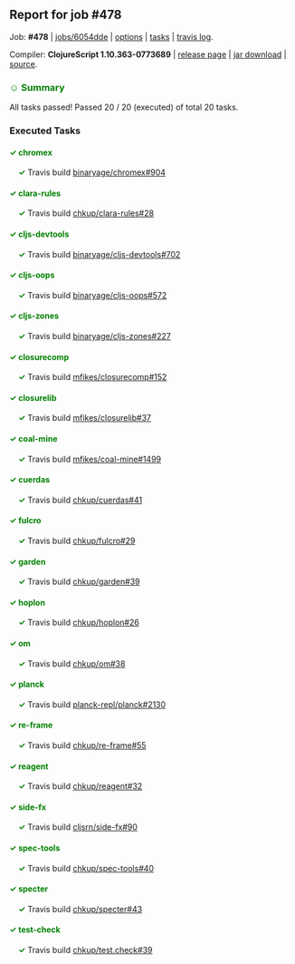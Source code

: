 ## Report for job #478

Job: **#478** | [jobs/6054dde](https://github.com/cljs-oss/canary/commit/6054dde5317636359cf5162a86fbec9d924bfac9) | [options](options.edn) | [tasks](tasks.edn) | [travis log](https://travis-ci.org/cljs-oss/canary/builds/402518833).

Compiler: **ClojureScript 1.10.363-0773689** | [release page](https://github.com/cljs-oss/canary/releases/tag/r1.10.363-0773689) | [jar download](https://github.com/cljs-oss/canary/releases/download/r1.10.363-0773689/clojurescript-1.10.363-0773689.jar) | [source](https://github.com/clojure/clojurescript/commit/0773689ec748109a8c09ba924f90c25875eb6a9d).

### <b style='color:green'>☺ Summary</b>

All tasks passed! Passed 20 / 20 (executed) of total 20 tasks.

### Executed Tasks

#### <b style='color:green'>&#x2713; chromex</b>
&nbsp;&nbsp;&nbsp;&nbsp;<b style='color:green'>&#x2713;</b> Travis build [binaryage/chromex#904](https://travis-ci.org/binaryage/chromex/builds/402519804)<br>

#### <b style='color:green'>&#x2713; clara-rules</b>
&nbsp;&nbsp;&nbsp;&nbsp;<b style='color:green'>&#x2713;</b> Travis build [chkup/clara-rules#28](https://travis-ci.org/chkup/clara-rules/builds/402519810)<br>

#### <b style='color:green'>&#x2713; cljs-devtools</b>
&nbsp;&nbsp;&nbsp;&nbsp;<b style='color:green'>&#x2713;</b> Travis build [binaryage/cljs-devtools#702](https://travis-ci.org/binaryage/cljs-devtools/builds/402519812)<br>

#### <b style='color:green'>&#x2713; cljs-oops</b>
&nbsp;&nbsp;&nbsp;&nbsp;<b style='color:green'>&#x2713;</b> Travis build [binaryage/cljs-oops#572](https://travis-ci.org/binaryage/cljs-oops/builds/402519814)<br>

#### <b style='color:green'>&#x2713; cljs-zones</b>
&nbsp;&nbsp;&nbsp;&nbsp;<b style='color:green'>&#x2713;</b> Travis build [binaryage/cljs-zones#227](https://travis-ci.org/binaryage/cljs-zones/builds/402519818)<br>

#### <b style='color:green'>&#x2713; closurecomp</b>
&nbsp;&nbsp;&nbsp;&nbsp;<b style='color:green'>&#x2713;</b> Travis build [mfikes/closurecomp#152](https://travis-ci.org/mfikes/closurecomp/builds/402519829)<br>

#### <b style='color:green'>&#x2713; closurelib</b>
&nbsp;&nbsp;&nbsp;&nbsp;<b style='color:green'>&#x2713;</b> Travis build [mfikes/closurelib#37](https://travis-ci.org/mfikes/closurelib/builds/402519831)<br>

#### <b style='color:green'>&#x2713; coal-mine</b>
&nbsp;&nbsp;&nbsp;&nbsp;<b style='color:green'>&#x2713;</b> Travis build [mfikes/coal-mine#1499](https://travis-ci.org/mfikes/coal-mine/builds/402519833)<br>

#### <b style='color:green'>&#x2713; cuerdas</b>
&nbsp;&nbsp;&nbsp;&nbsp;<b style='color:green'>&#x2713;</b> Travis build [chkup/cuerdas#41](https://travis-ci.org/chkup/cuerdas/builds/402519839)<br>

#### <b style='color:green'>&#x2713; fulcro</b>
&nbsp;&nbsp;&nbsp;&nbsp;<b style='color:green'>&#x2713;</b> Travis build [chkup/fulcro#29](https://travis-ci.org/chkup/fulcro/builds/402519841)<br>

#### <b style='color:green'>&#x2713; garden</b>
&nbsp;&nbsp;&nbsp;&nbsp;<b style='color:green'>&#x2713;</b> Travis build [chkup/garden#39](https://travis-ci.org/chkup/garden/builds/402519849)<br>

#### <b style='color:green'>&#x2713; hoplon</b>
&nbsp;&nbsp;&nbsp;&nbsp;<b style='color:green'>&#x2713;</b> Travis build [chkup/hoplon#26](https://travis-ci.org/chkup/hoplon/builds/402519853)<br>

#### <b style='color:green'>&#x2713; om</b>
&nbsp;&nbsp;&nbsp;&nbsp;<b style='color:green'>&#x2713;</b> Travis build [chkup/om#38](https://travis-ci.org/chkup/om/builds/402519855)<br>

#### <b style='color:green'>&#x2713; planck</b>
&nbsp;&nbsp;&nbsp;&nbsp;<b style='color:green'>&#x2713;</b> Travis build [planck-repl/planck#2130](https://travis-ci.org/planck-repl/planck/builds/402519910)<br>

#### <b style='color:green'>&#x2713; re-frame</b>
&nbsp;&nbsp;&nbsp;&nbsp;<b style='color:green'>&#x2713;</b> Travis build [chkup/re-frame#55](https://travis-ci.org/chkup/re-frame/builds/402519859)<br>

#### <b style='color:green'>&#x2713; reagent</b>
&nbsp;&nbsp;&nbsp;&nbsp;<b style='color:green'>&#x2713;</b> Travis build [chkup/reagent#32](https://travis-ci.org/chkup/reagent/builds/402519872)<br>

#### <b style='color:green'>&#x2713; side-fx</b>
&nbsp;&nbsp;&nbsp;&nbsp;<b style='color:green'>&#x2713;</b> Travis build [cljsrn/side-fx#90](https://travis-ci.org/cljsrn/side-fx/builds/402519892)<br>

#### <b style='color:green'>&#x2713; spec-tools</b>
&nbsp;&nbsp;&nbsp;&nbsp;<b style='color:green'>&#x2713;</b> Travis build [chkup/spec-tools#40](https://travis-ci.org/chkup/spec-tools/builds/402519883)<br>

#### <b style='color:green'>&#x2713; specter</b>
&nbsp;&nbsp;&nbsp;&nbsp;<b style='color:green'>&#x2713;</b> Travis build [chkup/specter#43](https://travis-ci.org/chkup/specter/builds/402519904)<br>

#### <b style='color:green'>&#x2713; test-check</b>
&nbsp;&nbsp;&nbsp;&nbsp;<b style='color:green'>&#x2713;</b> Travis build [chkup/test.check#39](https://travis-ci.org/chkup/test.check/builds/402519912)<br>